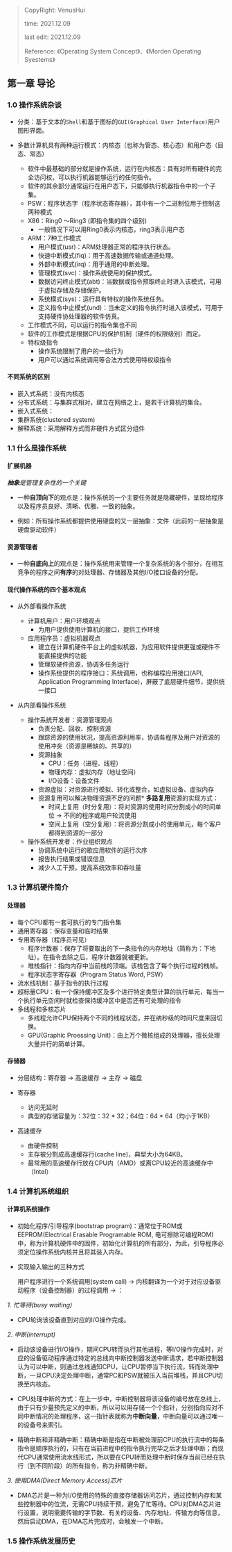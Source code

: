 > CopyRight: VenusHui
>  
> time: 2021.12.09
>
> last edit: 2021.12.09
>  
> Reference: 《Operating System Concept》、《Morden Operating Syestems》

## 第一章 导论

### 1.0 操作系统杂谈

* 分类：基于文本的`Shell`和基于图标的`GUI(Graphical User Interface)`用户图形界面。

* 多数计算机具有两种运行模式：内核态（也称为管态、核心态）和用户态（目态、常态）
  + 软件中最基础的部分就是操作系统，运行在内核态：具有对所有硬件的完全访问权，可以执行机器能够运行的任何指令。
  + 软件的其余部分通常运行在用户态下，只能够执行机器指令中的一个子集。
  + PSW：程序状态字（程序状态寄存器），其中有一个二进制位用于控制这两种模式
  + X86：Ring0 ～Ring3 (即指令集的四个级别)
    - 一般情况下可以用Ring0表示内核态，ring3表示用户态
  + ARM：7种工作模式
    - 用户模式(usr)：ARM处理器正常的程序执行状态。
    - 快速中断模式(fiq)：用于高速数据传输或通道处理。
    - 外部中断模式(irq)：用于通用的中断处理。
    - 管理模式(svc)：操作系统使用的保护模式。
    - 数据访问终止模式(abt)：当数据或指令预取终止时进入该模式，可用于虚拟存储及存储保护。
    - 系统模式(sys)：运行具有特权的操作系统任务。
    - 定义指令中止模式(und)：当未定义的指令执行时进入该模式，可用于支持硬件协处理器的软件仿真。
  + 工作模式不同，可以运行的指令集也不同
  + 软件的工作模式是根据CPU的保护机制（硬件的权限级别）而定。
  + 特权级指令
    - 操作系统限制了用户的一些行为
    - 用户可以通过系统调用等合法方式使用特权级指令

#### 不同系统的区别

* 嵌入式系统：没有内核态
* 分布式系统：与集群式相对，建立在网络之上，是若干计算机的集合。
* 嵌入式系统：
* 集群系统(clustered system)
* 解释系统：采用解释方式而非硬件方式区分组件

### 1.1 什么是操作系统

#### 扩展机器

***抽象**是管理复杂性的一个关键*
* 一种**自顶向下**的观点是：操作系统的一个主要任务就是隐藏硬件，呈现给程序以及程序员良好、清晰、优雅、一致的抽象。

* 例如：所有操作系统都提供使用硬盘的又一层抽象：文件（此前的一层抽象是硬盘驱动软件）

#### 资源管理者

* 一种**自底向上**的观点是：操作系统用来管理一个复杂系统的各个部分，在相互竞争的程序之间**有序**的对处理器、存储器及其他I/O接口设备的分配。

#### 现代操作系统的四个基本观点

* 从外部看操作系统
  + 计算机用户：用户环境观点
    - 为用户提供使用计算机的接口，提供工作环境
  + 应用程序员：虚拟机器观点
    - 建立在计算机硬件平台上的虚拟机器，为应用软件提供更强或硬件不能直接提供的功能
    - 管理软硬件资源，协调多任务运行
    - 操作系统提供的程序接口：系统调用，也称编程应用接口(API, Application Programming Interface)，屏蔽了底层硬件细节，提供统一接口

* 从内部看操作系统
  + 操作系统开发者：资源管理观点
    - 负责分配、回收、控制资源
    - 跟踪资源的使用状况，提高资源利用率，协调各程序及用户对资源的使用冲突（资源是稀缺的、共享的）
    - 资源抽象
      + CPU：任务（进程、线程）
      + 物理内存：虚拟内存（地址空间）
      + I/O设备：设备文件
    - 资源虚拟：对资源进行模拟、转化或整合，如虚拟设备、虚拟内存
    - 资源复用可以解决物理资源不足的问题* **多路复用**资源的实现方式：
      + 时间上复用（时分复用）：将对资源的使用时间分割成小的时间单位 -> 不同的程序或用户轮流使用
      + 空间上复用（空分复用）：将资源分割成小的使用单元，每个客户都得到资源的一部分
  + 操作系统开发者：作业组织观点
    - 协调系统中运行的歌应用软件的运行次序
    - 报告执行结果或错误信息
    - 减少人工干预，提高系统效率和吞吐量

### 1.3 计算机硬件简介

#### 处理器

* 每个CPU都有一套可执行的专门指令集
* 通用寄存器：保存变量和临时结果
* 专用寄存器（程序员可见）
  + 程序计数器：保存了将要取出的下一条指令的内存地址（简称为：下地址）。在指令去除之后，程序计数器就被更新。
  + 堆栈指针：指向内存中当前栈的顶端。该栈包含了每个执行过程的栈帧。
  + 程序状态字寄存器（Program Status Word, PSW）
* 流水线机制：基于指令的执行过程
* 超标量CPU：有一个保持缓冲区及多个进行特定类型计算的执行单元，每当一个执行单元空闲时就检查保持缓冲区中是否还有可处理的指令
* 多线程和多核芯片
  + 多线程允许CPU保持两个不同的线程状态，并在纳秒级的时间尺度来回切换。
  + GPU(Graphic Proessing Unit)：由上万个微核组成的处理器，擅长处理大量并行的简单计算。

#### 存储器

* 分层结构：寄存器 -> 高速缓存 -> 主存 -> 磁盘
* 寄存器
  + 访问无延时
  + 典型的存储容量为：32位：32 * 32；64位：64 * 64（均小于1KB）

* 高速缓存
  + 由硬件控制
  + 主存被分割成高速缓存行(cache line)，典型大小为64KB。
  + 最常用的高速缓存行放在CPU内（AMD）或离CPU较近的高速缓存中（Intel）

### 1.4 计算机系统组织

#### 计算机系统操作

* 初始化程序/引导程序(bootstrap program)：通常位于ROM或EEPROM(Electrical Erasable Programable ROM, 电可擦除可编程ROM)中，称为计算机硬件中的固件，初始化计算机的所有部分，为此，引导程序必须定位操作系统内核并且将其装入内存。

* 实现输入输出的三种方式
  
  用户程序进行一个系统调用(system call) -> 内核翻译为一个对于对应设备驱动程序（设备控制器）的过程调用 -> ：

*1. 忙等待(busy waiting)*
  + CPU轮询该设备直到对应的I/O操作完成。

*2. 中断(interrupt)*
  + 启动该设备进行I/O操作，期间CPU转而执行其他进程，等I/O操作完成时，对应的设备驱动程序通过特定的总线向中断控制器发送中断请求，若中断控制器认为可以中断，则通过总线通知CPU，让CPU暂停当下执行流，转而处理中断，一旦CPU决定处理中断，通常PC和PSW就被压入当前堆栈，并且CPU切换至内核态。

  + CPU处理中断的方式：在上一步中，中断控制器将该设备的编号放在总线上，由于只有少量预先定义的中断，所以可以用存储一个个指针，分别指向应对不同中断情况的处理程序，这一指针表就称为**中断向量**，中断向量可以通过唯一的设备号来索引。

  + 精确中断和非精确中断：精确中断是指在中断被处理前CPU的执行流中的每条指令是顺序执行的，只有在当前进程中的指令执行完毕之后才处理中断；而现代CPU通常使用流水线形式，所以要在CPU转而处理中断时保存当前已经在执行（到不同阶段）的所有指令，称为非精确中断。

*3. 使用DMA(Direct Memory Access)芯片*
  + DMA芯片是一种为I/O使用的特殊的直接存储器访问芯片，通过控制内存和某些控制器中的位流，无需CPU持续干预，避免了忙等待。CPU对DMA芯片进行设置，说明需要传输的字节数、有关的设备、内存地址、传输方向等信息，然后启动DMA，在DMA芯片完成时，会触发一个中断。

### 1.5 操作系统发展历史

